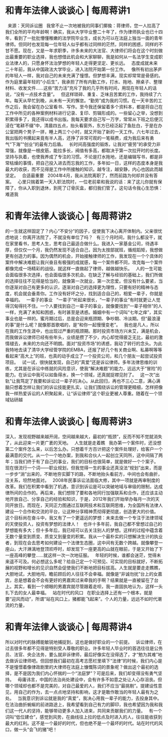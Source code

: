 # 和青年法律人谈谈心 | 每周蒋讲1

 
来源：天同诉讼圈
 
我曾不止一次地被我的同事们揶揄：蒋律师，您一人拉高了我们全所的平均年龄啊！确实，我从大学毕业整二十年了，作为律师执业也已十四年，看到了一批批懵懂稚嫩的法学院毕业生，成长为可以在法庭上独当一面的青年律师。但同时也发现每一位年轻人似乎都有过同样的茫然，同样的困惑，同样的不甘不愿。现在，又是一年求职季，许多未来的大法官、大律师们将会在这个时刻做出最重要的职业选择，我也想借此机会和大家聊聊，我是如何从一名法学生变成职业法律人的，只愿身怀法治梦想的年轻人走得更坚定、更长远。
 
态度成就未来
 
二十年前，我从中国政法大学毕业，进入法院开始第一份工作。
 
像所有初出茅庐的年轻人一样，我对自己的未来充满了憧憬。但梦想丰满，现实却常常是骨感的。作为庭里最年轻的“小后生”，我承担了所有内勤工作，打水、拖地、擦桌子、整理材料、收发文件……这些“苦力活”充斥了我的几乎所有时间，用现在年轻人的话说，“没有一点技术含量”。
 
但这样琐碎、重复、乏味且苦累的工作，我持续了六年。每天从早忙到晚，从未有一天的懈怠。“勤劳”成为我的习惯。在一天辛苦的工作之后，我会留在办公室看书、写作。至今我还保留着多个资料本，都是将自己在工作中所见的各种案例材料进行记录、复印、剪辑形成的。一些留心之举，没想到积累得多了，竟还得以成书出版。我每天要求自己写一万字，常常从下班之后便沉浸在“笔耕不缀”中，清晨四五点，抬头看窗外，东方已经泛起了鱼肚白，于是在办公室把两个凳子一拼，睡上两三个小时，就又开始了新的一天工作。六七年过去，我出版的书摞起来竟有半人高，还挣了非常可观的一笔稿费，成为我后来有勇气“下海”“创业”的最有力后盾。
 
长时间高强度的锻炼，让我对“疲劳”的承受力非常强，就像是一根皮筋，能拉多长，阀值有多高，都取决于第一次拉开时的长度。坚持与执着，也使我养成了专注的习惯。不论是打水拖地，还是编辑写书，都是非常枯燥的事情，把自己投入进去而忘我的工作，多年如一日，这样的态度本身是我最大的收获，而不见得是工作中所接触的知识。越专注，越安静，内心也因此而越坚定。
 
合适最重要
 
2004年4月，我从法院离职了，然而前路为何却并没有答案。
 
心里只揣着第一天入职法院时，一位老前辈和我说的话：来了这儿你就有保障了，你从入职到退休，到死了订骨灰盒，都归我们管了。这句话令我心生恐惧：难道我

# 和青年法律人谈谈心 | 每周蒋讲2

的一生就这样固定了？内心“不安分”的因子，促使我下决心离开体制内。父亲很忧虑地说：你离开法院了，不就没有单位了吗？
 
有三个月时间，我什么都没干，就在家里看书，思考人生，思考自己最适合做什么。我进入一家基金公司，待遇丰厚，但仅仅一个月，我仍然发现不适合自己，因为太按部就班，循规蹈矩，我想做更有创造力的事。因为偶然的机会，开始接触律师的工作，我发现在一个个具体的案件中解决难题让我兴奋且有极强的成就感，每一个案件都不同，攻克每一个案件都像完成一场精彩的战役。就这样一直做起了律师，越做越快乐。
 
人的一生可能会面临很多次选择，也会面临很多次机会。在缺乏了解与经验的基础上，我们所做的选择往往不见得是恰当的，就像第一次就业，第一次恋爱。但没有什么要紧，当你逐渐对自己有更多的认识，逐渐对自己的选择更为理性，只要有好的精神与态度，机会就会垂青你。工作没有好坏之分，找到适合自己的，相爱一辈子，你就是幸福的。
 
一辈子的事业
 
“一辈子”听起来很长，“一辈子的事业”有时就更让人觉得沉甸得托不住。一个人要找到自己一辈子的事业，就像要找到“一辈子相伴”的人一样，充满了未知和困惑，有时甚至是诱惑。婚姻中有一个词叫“七年之痒”，其实事业也是一样的。蜜月期过后，总是会迎来瓶颈期、争吵期、冷淡期。但“最浪漫的事”是什么呢？就像那首歌唱的，是“和你一起慢慢变老”。
 
我也是凡人，所以在我的工作生涯中，也出现过严重的瓶颈期。那时投资市场方兴未艾，满是机会，而我做诉讼律师已经有些年头，业绩是攒了不少，内心却觉得疲乏无比，最初的激情褪去，未来的方向还不明朗。面对“投资市场”的诱惑，我动了转行的念头。为此我特地去读了清华大学经管学院的EMBA，还报了好几个有关商业啊、私募啊等等看起来“高大上”的班，也真的动手成立了一个投资公司，和几个朋友一起尝试投资项目。
 
试一试，很快就发现，自己的“真爱”还是诉讼律师。多年法律思维的训练，尤其是在诉讼中练就的风险意识，使我“解决难题”的能力，远远大于“冒险”的能力。在诉讼中我可以如鱼得水，换一个领域，还真就捉襟见肘了。
 
这一次“出轨”让我笃定了我要和诉讼过一辈子的决心。从此回归，再也不三心二意，满心满脑只想着怎样让我们的诉讼技能更扎实，让我们围绕诉讼的管理更精细，怎样把像我一样热爱诉讼的人积聚起来，让“诉讼律师”这个职业更被人尊重。随着在一个领域钻研越

# 和青年法律人谈谈心 | 每周蒋讲3

深入，发现视野越来越开阔，空间越来越大，最初的“瓶颈”，反而不知不觉就消失了，从此迎来一片更广袤的天地。
 
人生就是走着瞧
 
我办第一个案件时，还没想第二个案件怎么来，以后怎么办。只想着千方百计把这个案件处理好，给客户一个最满意的交代。从一个一个地办案，到我和合伙人一起创立天同所，这中间隔了两年；当我们终于有了自己的事业，我们的目标也很简单，就是做好一个个案子。
 
现在很流行一个词——职业规划，但我觉得一生的事业还真没法“规划”出来，而是一步步“淌”出来的，不断地夯实脚下的路，不断地抬头看前方，中间也会有曲折，没关系，坦然地面对。
 
2008年民事诉讼法面临大修，其中一项就是再审制度的改革。我们在积累中看到了机遇，意识到诉讼是可以突破地域与审级的限制，达成律所间的合作的。再后来，我们想除了要和各地同行加强联系和合作，还应该主动地开放自己、分享自己的经验和知识，于是，2012年我们开始举办每月一次的天同开放日。而现在，天同正力图通过互联网技术和互联网思维，为全国所有法律人建设一个合作和交流的平台，让这种分享精神贯彻得更彻底，创造更大的价值。
 
这个目标尚在奋斗中，我又有了一个更遥远的梦想：未来去做一个专注于法律领域的天使投资人，投资有梦想的法律人！
 
也许十多年前，我自己都不曾想过自己的梦想能有多大；但十多年后，我已经可以去关注别人的梦想。这样的过程中蕴含着无数个量变到质变、质变又到量变的积累。我从一个最朴实的只想解决生计的执业者，到现在会去思考如何建设一个法律生态圈，这中间有无数个跨越。就像攀登一座山，大汗淋漓地登顶欢呼时，却发现下一座更高的山就在眼前，于是又开始了下一座高峰的攀登……就这样一次一次地征服。
 
年轻的时候，谁都会迷茫，觉得未来遥不可及。何必想这么多呢？给自己定一个可预见、可实现的目标就好，不断拓展的视野和增长的见识自然会促使我们不断地把目标拔高。人生就是要走走瞧瞧，大胆地试，大胆地闯，瞻前顾后的人往往不会幸福。就像是“非诚勿扰”台上的女嘉宾，总是想着会不会有更好的男嘉宾过来牵我的手啊？结果就是一直被留在了台上。其实，看到一个顺眼的男嘉宾就尽管跟着走呗，我一直固执地认为，这样一头扎下去的女人最幸福。
 
站在时代的风口
 
在职业选择上还有一个根本，就是要“迎风而动”，所谓“站在风口上，猪都能飞起来”。个人的力量，远远不如时代潮流的力量，

# 和青年法律人谈谈心 | 每周蒋讲4

所以对时代的脉搏能敏锐地捕捉到，这也是做好职业的一个前提。
 
诉讼律师，在过去很多年都不见得是特别受人尊敬的职业。许多年轻人毕业时的首选往往是公务员、法官、央企法务，要么就非诉律师，最后好像实在没得选了，才“勉为其难”地去做诉讼律师吧。但回想我们最初在高考志愿栏里填下“法律”的时候，我们内心是不是憧憬着像律政剧里的大律师在法庭上慷慨陈词的景象呢？做出这个最初的选择，是不是因为我们内心怀揣的一个“法庭梦”？可是后来，我们却变得没有勇气坚持。
 
毋庸讳言，中国的法治尚处建设中，会有许多不如意之处让人心存沮丧。但哪个领域却也都不是完美的，对自己最爱的人，我们不应当“最挑剔”。提建设性意见，用自己的作为，去一点点地坚持和影响，这才是敢作敢当的年轻人最有为之处。
 
当我意识到诉讼就是我的“真爱”，我决心用我一辈子的能力，去投身其中。在法治曲折蜿蜒的前进路途上，我希望看到自己有力的脚印，我也希望因为我和我们这一代人的坚持，能够带动更多人加入进来，共同来贡献我们的力量。
 
有一个词叫“低位建仓”，感觉到风势，在曲线往上拉的低点及时进入的人，往往能收获到最大的红利。这不是一个最好的时代，但也绝不是一个最坏的时代。站在时代的风口，做一头“会飞的猪”吧！
 


